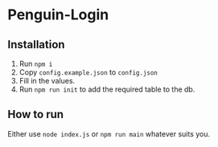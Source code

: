 # Penguin-Login

## Installation
1. Run `npm i`
2. Copy `config.example.json` to `config.json`
3. Fill in the values.
4. Run `npm run init` to add the required table to the db.

## How to run
Either use `node index.js` or `npm run main` whatever suits you.